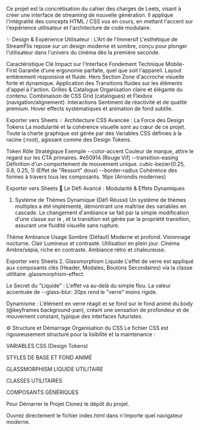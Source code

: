 Ce projet est la concrétisation du cahier des charges de Leets, visant à créer une interface de streaming de nouvelle génération. Il applique l'intégralité des concepts HTML / CSS vus en cours, en mettant l'accent sur l'expérience utilisateur et l'architecture de code modulaire.

✨ Design & Expérience Utilisateur : L'Art de l'Immersif
L'esthétique de StreamFlix repose sur un design moderne et sombre, conçu pour plonger l'utilisateur dans l'univers du cinéma dès la première seconde.

Caractéristique Clé	Impact sur l'Interface	Fondement Technique
Mobile-First	Garantie d'une ergonomie parfaite, quel que soit l'appareil.	Layout entièrement responsive et fluide.
Hero Section	Zone d'accroche visuelle forte et dynamique.	Application des Transitions fluides sur les éléments d'appel à l'action.
Grilles & Catalogue	Organisation claire et élégante du contenu.	Combinaison de CSS Grid (catalogues) et Flexbox (navigation/alignement).
Interactions	Sentiment de réactivité et de qualité premium.	Hover effects systématiques et animation de fond subtile.

Exporter vers Sheets
💡 Architecture CSS Avancée : La Force des Design Tokens
La modularité et la cohérence visuelle sont au cœur de ce projet. Toute la charte graphique est gérée par des Variables CSS définies à la racine (:root), agissant comme des Design Tokens.

Token	Rôle Stratégique	Exemple
--color-accent	Couleur de marque, attire le regard sur les CTA primaires.	#e50914 (Rouge Vif)
--transition-easing	Définition d'un comportement de mouvement unique.	cubic-bezier(0.25, 0.8, 0.25, 1) (Effet de "Ressort" doux)
--border-radius	Cohérence des formes à travers tous les composants.	16px (Arrondis modernes)

Exporter vers Sheets
🚀 Le Défi Avancé : Modularité & Effets Dynamiques
1. Système de Thèmes Dynamique (Défi Réussi)
Un système de thèmes multiples a été implémenté, démontrant une maîtrise des variables en cascade. Le changement d'ambiance se fait par la simple modification d'une classe sur le <body>, et la transition est gérée par la propriété transition, assurant une fluidité visuelle sans rupture.

Thème	Ambiance	Usage
Sombre (Défaut)	Moderne et profond.	Visionnage nocturne.
Clair	Lumineux et contrasté.	Utilisation en plein jour.
Cinéma	Ambre/sépia, riche en contraste.	Ambiance rétro et chaleureuse.

Exporter vers Sheets
2. Glassmorphism Liquide
L'effet de verre est appliqué aux composants clés (Header, Modales, Boutons Secondaires) via la classe utilitaire .glassmorphism-effect.

Le Secret du "Liquide" : L'effet va au-delà du simple flou. La valeur accentuée de --glass-blur: 20px rend le "verre" moins rigide.

Dynamisme : L'élément en verre réagit et se fond sur le fond animé du body (@keyframes background-pan), créant une sensation de profondeur et de mouvement constant, typique des interfaces futuristes.

⚙️ Structure et Démarrage
Organisation du CSS
Le fichier CSS est rigoureusement structuré pour la lisibilité et la maintenance :

VARIABLES CSS (Design Tokens)

STYLES DE BASE ET FOND ANIMÉ

GLASSMORPHISM LIQUIDE UTILITAIRE

CLASSES UTILITAIRES

COMPOSANTS GÉNÉRIQUES

Pour Démarrer le Projet
Clonez le dépôt du projet.

Ouvrez directement le fichier index.html dans n'importe quel navigateur moderne.
